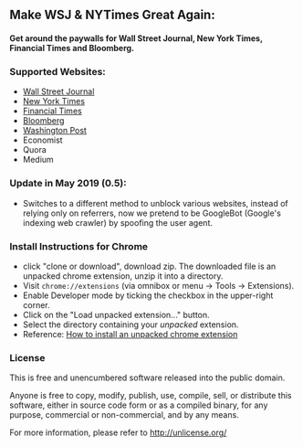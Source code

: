 
## Make WSJ & NYTimes Great Again:

#### Get around the paywalls for Wall Street Journal, New York Times, Financial Times and Bloomberg.

### Supported Websites:
*   [Wall Street Journal](https://www.wsj.com/)
*   [New York Times](https://www.nytimes.com/)
*   [Financial Times](https://www.ft.com/)
*   [Bloomberg](https://www.bloomberg.com/)
*   [Washington Post](https://www.washingtonpost.com)
*   Economist
*   Quora
*   Medium

### Update in May 2019 (0.5):
* Switches to a different method to unblock various websites, instead of relying only on referrers, now we pretend to be GoogleBot (Google's indexing web crawler) by spoofing the user agent. 

### Install Instructions for Chrome
*   click "clone or download", download zip. The downloaded file is an unpacked chrome extension, unzip it into a directory.
*   Visit `chrome://extensions` (via omnibox or menu -> Tools -> Extensions).
*   Enable Developer mode by ticking the checkbox in the upper-right corner.
*   Click on the "Load unpacked extension..." button.
*   Select the directory containing your *unpacked* extension.
*   Reference: [How to install an unpacked chrome extension](http://stackoverflow.com/questions/24577024/install-chrome-extension-not-in-the-store/24577660#24577660)

### License
This is free and unencumbered software released into the public domain.

Anyone is free to copy, modify, publish, use, compile, sell, or
distribute this software, either in source code form or as a compiled
binary, for any purpose, commercial or non-commercial, and by any
means.

For more information, please refer to <http://unlicense.org/>
